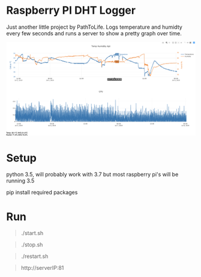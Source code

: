 # Raspberry PI DHT Logger

Just another little project by PathToLife.
Logs temperature and humidty every few seconds and runs a server to show a pretty graph over time.

![server-page-image](screenshots/webpage.png)

# Setup

python 3.5, will probably work with 3.7 but  most raspberry pi's will be running 3.5

pip install required packages

# Run

>./start.sh

>./stop.sh

>./restart.sh

> http://serverIP:81
